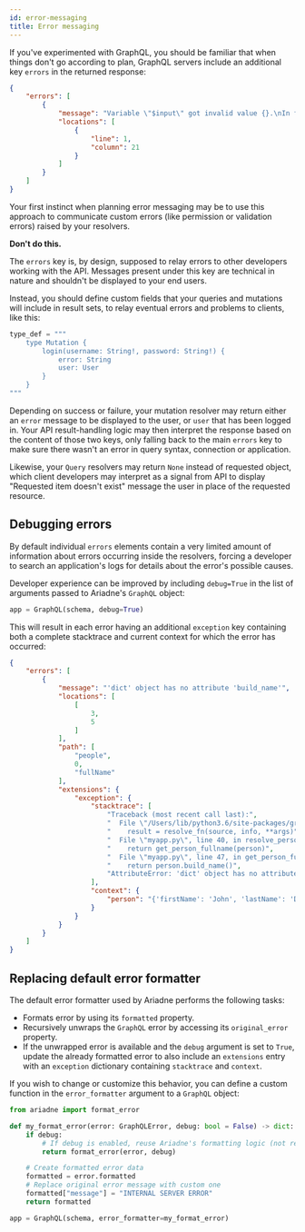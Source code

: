 ```yaml
---
id: error-messaging
title: Error messaging
---
```



If you've experimented with GraphQL, you should be familiar that when things don't go according to plan, GraphQL servers include an additional key `errors` in the returned response:

```json
{
    "errors": [
        {
            "message": "Variable \"$input\" got invalid value {}.\nIn field \"name\": Expected \"String!\", found null.",
            "locations": [
                {
                    "line": 1,
                    "column": 21
                }
            ]
        }
    ]
}
```

Your first instinct when planning error messaging may be to use this approach to communicate custom errors (like permission or validation errors) raised by your resolvers.

**Don't do this.**

The `errors` key is, by design, supposed to relay errors to other developers working with the API. Messages present under this key are technical in nature and shouldn't be displayed to your end users.

Instead, you should define custom fields that your queries and mutations will include in result sets, to relay eventual errors and problems to clients, like this:

```python
type_def = """
    type Mutation {
        login(username: String!, password: String!) {
            error: String
            user: User
        }
    }
"""
```

Depending on success or failure, your mutation resolver may return either an `error` message to be displayed to the user, or `user` that has been logged in. Your API result-handling logic may then interpret the response based on the content of those two keys, only falling back to the main `errors` key to make sure there wasn't an error in query syntax, connection or application.

Likewise, your `Query` resolvers may return `None` instead of requested object, which client developers may interpret as a signal from API to display "Requested item doesn't exist" message the user in place of the requested resource.


## Debugging errors

By default individual `errors` elements contain a very limited amount of information about errors occurring inside the resolvers, forcing a developer to search an application's logs for details about the error's possible causes.

Developer experience can be improved by including `debug=True` in the list of arguments passed to Ariadne's `GraphQL` object:

```python
app = GraphQL(schema, debug=True)
```

This will result in each error having an additional `exception` key containing both a complete stacktrace and current context for which the error has occurred:

```json
{
    "errors": [
        {
            "message": "'dict' object has no attribute 'build_name'",
            "locations": [
                [
                    3,
                    5
                ]
            ],
            "path": [
                "people",
                0,
                "fullName"
            ],
            "extensions": {
                "exception": {
                    "stacktrace": [
                        "Traceback (most recent call last):",
                        "  File \"/Users/lib/python3.6/site-packages/graphql/execution/execute.py\", line 619, in resolve_field_value_or_error",
                        "    result = resolve_fn(source, info, **args)",
                        "  File \"myapp.py\", line 40, in resolve_person_fullname",
                        "    return get_person_fullname(person)",
                        "  File \"myapp.py\", line 47, in get_person_fullname",
                        "    return person.build_name()",
                        "AttributeError: 'dict' object has no attribute 'build_name'"
                    ],
                    "context": {
                        "person": "{'firstName': 'John', 'lastName': 'Doe', 'age': 21}"
                    }
                }
            }
        }
    ]
}
```


## Replacing default error formatter

The default error formatter used by Ariadne performs the following tasks:

* Formats error by using its `formatted` property.
* Recursively unwraps the `GraphQL` error by accessing its `original_error` property. 
* If the unwrapped error is available and the `debug` argument is set to `True`, update the already formatted error to also include an `extensions` entry with an `exception` dictionary containing `stacktrace` and `context`.

If you wish to change or customize this behavior, you can define a custom function in the `error_formatter` argument to a `GraphQL` object:

```python
from ariadne import format_error

def my_format_error(error: GraphQLError, debug: bool = False) -> dict:
    if debug:
        # If debug is enabled, reuse Ariadne's formatting logic (not required)
        return format_error(error, debug)

    # Create formatted error data
    formatted = error.formatted
    # Replace original error message with custom one
    formatted["message"] = "INTERNAL SERVER ERROR"
    return formatted

app = GraphQL(schema, error_formatter=my_format_error)
```
